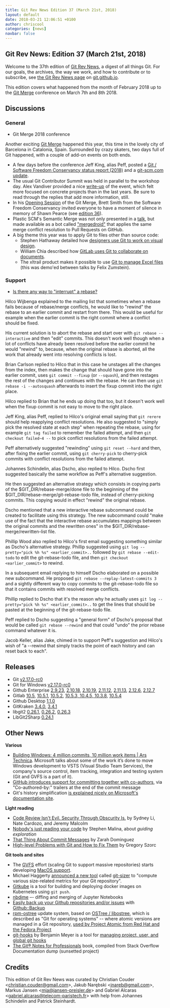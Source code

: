 ```yaml
---
title: Git Rev News Edition 37 (March 21st, 2018)
layout: default
date: 2018-03-21 12:06:51 +0100
author: chriscool
categories: [news]
navbar: false
---
```


## Git Rev News: Edition 37 (March 21st, 2018)

Welcome to the 37th edition of [Git Rev News](https://git.github.io/rev_news/rev_news/),
a digest of all things Git. For our goals, the archives, the way we work, and how to contribute or to
subscribe, see [the Git Rev News page](https://git.github.io/rev_news/rev_news/) on [git.github.io](http://git.github.io).

This edition covers what happened from the month of February 2018 up
to the [Git Merge](https://git-merge.com/) conference on March 7th and 8th 2018.

## Discussions

### General

* Git Merge 2018 conference

Another exciting [Git Merge](https://git-merge.com/) happened this year, this time in the lovely city of Barcelona in Catalonia, Spain. Surrounded by crazy skaters, two days full of Git happened, with a couple of add-on events on both ends.

* A few days before the conference Jeff King, alias Peff, posted a [Git / Software Freedom Conservancy status report (2018)](https://public-inbox.org/git/20180306231609.GA1632@sigill.intra.peff.net/) and a [git-scm.com update](https://public-inbox.org/git/20180306230419.GA1373@sigill.intra.peff.net/).
* The usual Git Contributor Summit was held in parallel to the workshop day. Alex Vandiver provided a nice [write-up](https://public-inbox.org/git/alpine.DEB.2.20.1803091557510.23109@alexmv-linux/) of the event, which felt more focused on concrete projects than in the last years. Be sure to read through the replies that add more information, still.
* In his [Opening Session](https://git-merge.com/#brett-smith) of the Git Merge, Brett Smith from the Software Freedom Conservancy invited everyone to have a moment of silence in memory of Shawn Pearce (see [edition 36](https://git.github.io/rev_news/2018/02/21/edition-36/)).
* Plastic SCM's Semantic Merge was not only presented in a [talk](https://git-merge.com/#pablo-santos-luaces), but made available as a bot called ["mergedroid"](https://gmaster.io/mergedroid) that applies the same merge conflict resolution to Pull Requests on GitHub.
* A big theme this year was to apply Git to files other than source code:
  * Stephen Hathaway detailed how [designers use Git to work on visual design](https://git-merge.com/#stephen-hathaway).
  * William Chia described how [GitLab uses Git to collaborate on documents](https://git-merge.com/#william-chia).
  * The xltrail product makes it possible to use [Git to manage Excel files](https://www.xltrail.com) (this was demo'ed between talks by Felix Zumstein).


<!---
### Reviews
-->


### Support

* [Is there any way to "interrupt" a rebase?](https://public-inbox.org/git/CAE1pOi1XtrWqG7mOdrNt10YoZG0LOAB7i9cc1Gi8oWhULxE57A@mail.gmail.com/)

Hilco Wijbenga explained to the mailing list that sometimes when a
rebase fails because of rebase/merge conflicts, he would like to
"rewind" the rebase to an earlier commit and restart from there. This
would be useful for example when the earlier commit is the right
commit where a conflict should be fixed.

His current solution is to abort the rebase and start over with
`git rebase --interactive` and then "edit" commits. This doesn't work
well though when a lot of conflicts have already been resolved before
the earlier commit he would "rewind" to, because, when the original
rebase is aborted, all the work that already went into resolving
conflicts is lost.

Brian Carlson replied to Hilco that in this case he unstages all the
changes from the index, then makes the change that should have gone
into the earlier commit, uses `git commit --fixup` (or `--squash`),
and then restages the rest of the changes and continues with the
rebase. He can then use `git rebase -i --autosquash` afterwards to
insert the fixup commit into the right place.

Hilco replied to Brian that he ends up doing that too, but it doesn't
work well when the fixup commit is not easy to move to the right
place.

Jeff King, alias Peff, replied to Hilco's original email saying that
`git rerere` should help reapplying conflict resolutions. He also
suggested to "simply pick the resolved state at each step" when
repeating the rebase, using for example `git tag failed` to remember
the failed attempt, and then `git checkout failed~4 --` to pick
conflict resolutions from the failed attempt.

Peff alternatively suggested "rewinding" using `git reset --hard` and
then, after fixing the earlier commit, using `git cherry-pick` to
cherry-pick commits with conflict resolutions from the failed attempt.

Johannes Schindelin, alias Dscho, also replied to Hilco. Dscho first
suggested basically the same workflow as Peff's alternative
suggestion.

He then suggested an alternative strategy which consists in copying
parts of the $GIT_DIR/rebase-merge/done file to the beginning of the
$GIT_DIR/rebase-merge/git-rebase-todo file, instead of cherry-picking
commits. This copying would in effect "rewind" the original rebase.

Dscho mentioned that a new interactive rebase subcommand could be
created to facilitate using this strategy. The new subcommand could
"make use of the fact that the interactive rebase accumulates mappings
between the original commits and the rewritten ones" in the
$GIT_DIR/rebase-merge/rewritten-list file.

Phillip Wood also replied to Hilco's first email suggesting something
similar as Dscho's alternative strategy. Phillip suggested using
`git log --pretty="pick %h %s" <earlier_commit>..` followed by
`git rebase --edit-todo` to edit the git-rebase-todo file, and then
`git checkout <earlier_commit>` to rewind.

In a subsequent email replying to himself Dscho elaborated on a
possible new subcommand. He proposed
`git rebase --replay-latest-commits 3` and a sightly different way to
copy commits to the git-rebase-todo file so that it contains commits
with resolved merge conflicts.

Phillip replied to Dscho that it's the reason why he actually uses
`git log --pretty="pick %h %s" <earlier_commit>..` to get the lines
that should be pasted at the beginning of the git-rebase-todo file.

Peff replied to Dscho suggesting a "general form" of Dscho's proposal
that would be called `git rebase --rewind` and that could "undo" the
prior rebase command whatever it is.

Jacob Keller, alias Jake, chimed in to support Peff's suggestion and
Hilco's wish of "a \-\-rewind that simply tracks the point of each
history and can reset back to each".

<!--- ## Developer Spotlight: -->

## Releases

* Git [v2.17.0-rc0](https://public-inbox.org/git/xmqqwoyc3kir.fsf@gitster-ct.c.googlers.com)
* Git for Windows [v2.17.0-rc0](https://github.com/git-for-windows/git/releases/tag/v2.17.0-rc0.windows.1)
* Github Enterprise [2.9.23](https://enterprise.github.com/releases/2.9.23),
[2.10.18](https://enterprise.github.com/releases/2.10.18),
[2.10.19](https://enterprise.github.com/releases/2.10.19),
[2.11.12](https://enterprise.github.com/releases/2.11.12),
[2.11.13](https://enterprise.github.com/releases/2.11.13),
[2.12.6](https://enterprise.github.com/releases/2.12.6),
[2.12.7](https://enterprise.github.com/releases/2.12.7)
* Gitlab [10.5](https://about.gitlab.com/2018/02/22/gitlab-10-5-released/),
[10.5.1](https://about.gitlab.com/2018/02/22/gitlab-10-5-1-released/),
[10.5.2](https://about.gitlab.com/2018/02/27/gitlab-10-5-2-released/),
[10.5.3, 10.4.5, 10.3.8](https://about.gitlab.com/2018/03/06/security-10-5-3-plus-10-4-5-plus-10-3-8-1st-blog-post/),
[10.5.4](https://about.gitlab.com/2018/03/09/gitlab-10-5-4-released/)
* Github Desktop [1.1.0](https://desktop.github.com/release-notes/)
* GitKraken [3.4.0](https://support.gitkraken.com/release-notes/current#v3-4-0),
[3.4.1](https://support.gitkraken.com/release-notes/current#v3-4-1)
* libgit2 [0.26.1](https://github.com/libgit2/libgit2/releases/tag/v0.26.1), [0.26.2](https://github.com/libgit2/libgit2/releases/tag/v0.26.2), [0.26.3](https://github.com/libgit2/libgit2/releases/tag/v0.26.3)
* LibGit2Sharp [0.24.1](https://github.com/libgit2/libgit2sharp/releases/tag/v0.24.1)


## Other News


__Various__

* [Building Windows: 4 million commits, 10 million work items | Ars Technica](https://arstechnica.com/gadgets/2018/03/building-windows-4-million-commits-10-million-work-items/). Microsoft talks about some of the work it’s done to move Windows development to VSTS (Visual Studio Team Services), the company's source control, item tracking, integration and testing system (Git and GVFS is a part of it).
* [GitHub introduces support for committing together with co-authors](https://blog.github.com/2018-01-29-commit-together-with-co-authors/), via "Co-authored-by:" trailers at the end of the commit message
* Git's history simplification [is explained nicely on Microsoft's documentation site](https://docs.microsoft.com/en-us/vsts/git/concepts/history-simplification).


__Light reading__

* [Code Review Isn't Evil. Security Through Obscurity Is.](https://www.eff.org/deeplinks/2018/01/code-review-not-evil-security-through-obscurity) by Sydney Li, Nate Cardozo, and Jeremy Malcolm
* [Nobody's just reading your code](http://akkartik.name/post/comprehension) by Stephen Malina, about _guiding exploration_
* [That Thing About Commit Messages](http://zdominguez.com/2018/03/03/commit-messages.html) by Zarah Dominguez
* [High-level Problems with Git and How to Fix Them](https://gregoryszorc.com/blog/2017/12/11/high-level-problems-with-git-and-how-to-fix-them/) by Gregory Szorc


__Git tools and sites__

* The [GVFS](https://gvfs.io/) effort (scaling Git to support massive repositories) starts developing [MacOS support](https://blogs.msdn.microsoft.com/devops/2018/03/15/gvfs-for-mac/).
* Michael Haggerty [announced a new tool](https://public-inbox.org/git/CAMy9T_FaOdLP482YZcMX16mpy_EgM0ok1GKg45rE=X+HTGxSiQ@mail.gmail.com)
called [git-sizer](https://github.com/github/git-sizer) to "compute various size-related metrics for your Git repository".
* [Gitkube](https://gitkube.sh/) is a tool for building and deploying docker images on Kubernetes using `git push`.
* [nbdime](http://nbdime.readthedocs.io/en/latest/) –- diffing and merging of Jupyter Notebooks
* [Easily back up your Github repositories and/or issues](http://blogs.perl.org/users/steve_bertrand/2018/02/easily-back-up-your-github-repositories-andor-issues.html) with [Github::Backup](https://metacpan.org/pod/Github::Backup)
* [rpm-ostree](http://www.projectatomic.io/docs/os-updates/) update system, based on [OSTree / libostree](https://ostree.readthedocs.io/en/latest/), which is described as "Git for operating systems" -- where atomic versions are managed in a Git repository, [used by Project Atomic from Red Hat and the Fedora Project](https://lwn.net/Articles/747576/)
* [git-hooks](http://github.com/icefox/git-hooks) by Benjamin Meyer is a tool for [managing project, user, and global git hooks](https://benjamin-meyer.blogspot.com/2010/06/managing-project-user-and-global-git.html)
* [The Git® Notes for Professionals](http://books.goalkicker.com/GitBook/) book, compiled from Stack Overflow Documentation dump (sunsetted project)


## Credits

This edition of Git Rev News was curated by
Christian Couder &lt;<christian.couder@gmail.com>&gt;,
Jakub Narębski &lt;<jnareb@gmail.com>&gt;,
Markus Jansen &lt;<mja@jansen-preisler.de>&gt; and
Gabriel Alcaras &lt;<gabriel.alcaras@telecom-paristech.fr>&gt;
with help from Johannes Schindelin and Patrick Steinhardt.
